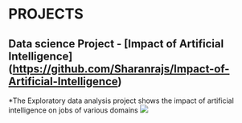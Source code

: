 # PROJECTS
##  Data science Project - [Impact of Artificial Intelligence] (https://github.com/Sharanrajs/Impact-of-Artificial-Intelligence)
*The Exploratory data analysis project shows the impact of artificial intelligence on jobs of various domains
![](image.jpg)
